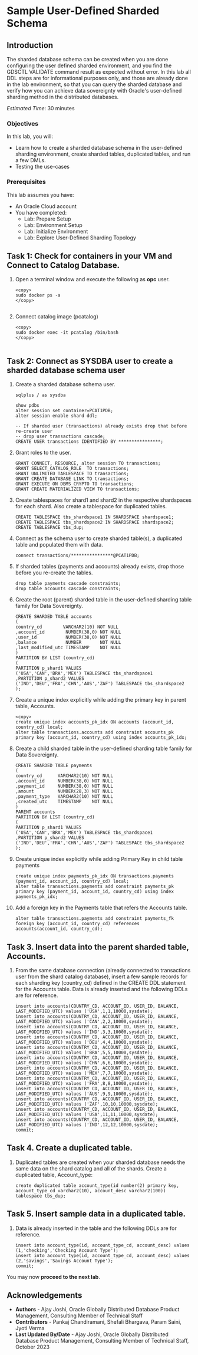 # Sample User-Defined Sharded Schema

## Introduction

The sharded database schema can be created when you are done configuring the user defined sharded environment, and you find the GDSCTL VALIDATE command result as expected without error. In this lab all DDL steps are for informational purposes only, and those are already done in the lab environment, so that you can query the sharded database and verify how you can achieve data sovereignty with Oracle's user-defined sharding method in the distributed databases.

*Estimated Time*:  30 minutes

### Objectives

In this lab, you will:

* Learn how to create a sharded database schema in the user-defined sharding environment, create sharded tables, duplicated tables, and run a few DMLs.
* Testing the use-cases

### Prerequisites

This lab assumes you have:

* An Oracle Cloud account
* You have completed:
  * Lab: Prepare Setup
  * Lab: Environment Setup
  * Lab: Initialize Environment
  * Lab: Explore User-Defined Sharding Topology

## Task 1: Check for containers in your VM and Connect to Catalog Database.

1. Open a terminal window and execute the following as **opc** user.

    ```
    <copy>
    sudo docker ps -a
    </copy>
    ```

     ![<List Docker Containers>](./images/uds19c-init-env-docker-containers-status.png " ")

2. Connect catalog image (pcatalog)

    ```
    <copy>
    sudo docker exec -it pcatalog /bin/bash
    </copy>
    ```

     ![<Connect Catalog Docker Image pcatalog>](./images/uds19c-connect-catalog-docker-image.png " ")

## Task 2: Connect as SYSDBA user to create a sharded database schema user

1. Create a sharded database schema user.

    ```
    sqlplus / as sysdba

    show pdbs
    alter session set container=PCAT1PDB;
    alter session enable shard ddl;

    -- If sharded user (transactions) already exists drop that before re-create user
    -- drop user transactions cascade;
    CREATE USER transactions IDENTIFIED BY ****************;
    ```

2. Grant roles to the user.

    ```
    GRANT CONNECT, RESOURCE, alter session TO transactions;
    GRANT SELECT_CATALOG_ROLE  TO transactions;
    GRANT UNLIMITED TABLESPACE TO transactions;
    GRANT CREATE DATABASE LINK TO transactions;
    GRANT EXECUTE ON DBMS_CRYPTO TO transactions;
    GRANT CREATE MATERIALIZED VIEW TO transactions;
    ```

3. Create tablespaces for shard1 and shard2 in the respective shardspaces for each shard. Also create a tablespace for duplicated tables.

    ```
    CREATE TABLESPACE tbs_shardspace1 IN SHARDSPACE shardspace1;
    CREATE TABLESPACE tbs_shardspace2 IN SHARDSPACE shardspace2;
    CREATE TABLESPACE tbs_dup;
    ```

4. Connect as the schema user to create sharded table(s), a duplicated table and populated them with data.

    ```
    connect transactions/****************@PCAT1PDB;
    ```

5. If sharded tables (payments and accounts) already exists, drop those before you re-create the tables.

    ```
    drop table payments cascade constraints;
    drop table accounts cascade constraints;
    ```

6. Create the root (parent) sharded table in the user-defined sharding table family for Data Sovereignty.

    ```
    CREATE SHARDED TABLE accounts
    (
    country_cd        VARCHAR2(10) NOT NULL
    ,account_id        NUMBER(38,0) NOT NULL
    ,user_id           NUMBER(38,0) NOT NULL
    ,balance           NUMBER       NOT NULL
    ,last_modified_utc TIMESTAMP    NOT NULL
    )
    PARTITION BY LIST (country_cd)
    (
    PARTITION p_shard1 VALUES
    ('USA','CAN','BRA','MEX') TABLESPACE tbs_shardspace1
    ,PARTITION p_shard2 VALUES
    ('IND','DEU','FRA','CHN','AUS','ZAF') TABLESPACE tbs_shardspace2
    );
    ```

7. Create a unique index explicitly while adding the primary key in parent table, Accounts.

    ```
    <copy>
    create unique index accounts_pk_idx ON accounts (account_id, country_cd) local;
    alter table transactions.accounts add constraint accounts_pk primary key (account_id, country_cd) using index accounts_pk_idx;
    ```

8. Create a child sharded table in the user-defined sharding table family for Data Sovereignty.

    ```
    CREATE SHARDED TABLE payments
    (
    country_cd      VARCHAR2(10) NOT NULL
    ,account_id     NUMBER(38,0) NOT NULL
    ,payment_id     NUMBER(38,0) NOT NULL
    ,amount         NUMBER(28,3) NOT NULL
    ,payment_type   VARCHAR2(10) NOT NULL
    ,created_utc    TIMESTAMP    NOT NULL
    )
    PARENT accounts
    PARTITION BY LIST (country_cd)
    (
    PARTITION p_shard1 VALUES
    ('USA','CAN','BRA','MEX') TABLESPACE tbs_shardspace1
    ,PARTITION p_shard2 VALUES
    ('IND','DEU','FRA','CHN','AUS','ZAF') TABLESPACE tbs_shardspace2
    );
    ```

9. Create unique index explicitly while adding Primary Key in child table payments

    ```
    create unique index payments_pk_idx ON transactions.payments (payment_id, account_id, country_cd) local;
    alter table transactions.payments add constraint payments_pk primary key (payment_id, account_id, country_cd) using index payments_pk_idx;
    ```

10. Add a foreign key in the Payments table that refers the Accounts table.

    ```
    alter table transactions.payments add constraint payments_fk foreign key (account_id, country_cd) references accounts(account_id, country_cd);
    ```

## Task 3. Insert data into the parent sharded table, Accounts.
1. From the same database connection (already connected to transactions user from the shard catalog database), insert a few sample records for each sharding key (country_cd) defined in the CREATE DDL statement for the Accounts table. Data is already inserted and the following DDLs are for reference.

    ```
    insert into accounts(COUNTRY_CD, ACCOUNT_ID, USER_ID, BALANCE, LAST_MODIFIED_UTC) values ('USA',1,1,10000,sysdate);
    insert into accounts(COUNTRY_CD, ACCOUNT_ID, USER_ID, BALANCE, LAST_MODIFIED_UTC) values ('CAN',2,2,10000,sysdate);
    insert into accounts(COUNTRY_CD, ACCOUNT_ID, USER_ID, BALANCE, LAST_MODIFIED_UTC) values ('IND',3,3,10000,sysdate);
    insert into accounts(COUNTRY_CD, ACCOUNT_ID, USER_ID, BALANCE, LAST_MODIFIED_UTC) values ('DEU',4,4,10000,sysdate);
    insert into accounts(COUNTRY_CD, ACCOUNT_ID, USER_ID, BALANCE, LAST_MODIFIED_UTC) values ('BRA',5,5,10000,sysdate);
    insert into accounts(COUNTRY_CD, ACCOUNT_ID, USER_ID, BALANCE, LAST_MODIFIED_UTC) values ('CHN',6,6,10000,sysdate);
    insert into accounts(COUNTRY_CD, ACCOUNT_ID, USER_ID, BALANCE, LAST_MODIFIED_UTC) values ('MEX',7,7,10000,sysdate);
    insert into accounts(COUNTRY_CD, ACCOUNT_ID, USER_ID, BALANCE, LAST_MODIFIED_UTC) values ('FRA',8,8,10000,sysdate);
    insert into accounts(COUNTRY_CD, ACCOUNT_ID, USER_ID, BALANCE, LAST_MODIFIED_UTC) values ('AUS',9,9,10000,sysdate);
    insert into accounts(COUNTRY_CD, ACCOUNT_ID, USER_ID, BALANCE, LAST_MODIFIED_UTC) values ('ZAF',10,10,10000,sysdate);
    insert into accounts(COUNTRY_CD, ACCOUNT_ID, USER_ID, BALANCE, LAST_MODIFIED_UTC) values ('USA',11,11,10000,sysdate);
    insert into accounts(COUNTRY_CD, ACCOUNT_ID, USER_ID, BALANCE, LAST_MODIFIED_UTC) values ('IND',12,12,10000,sysdate);
    commit;
    ```

## Task 4. Create a duplicated table.
1. Duplicated tables are created when your sharded database needs the same data on the shard catalog and all of the shards. Create a duplicated table, Account_type:

    ```
    create duplicated table account_type(id number(2) primary key, account_type_cd varchar2(10), account_desc varchar2(100)) tablespace tbs_dup;
    ```

## Task 5. Insert sample data in a duplicated table.
1. Data is already inserted in the table and the following DDLs are for reference.
    ```
    insert into account_type(id, account_type_cd, account_desc) values (1,'checking','Checking Account Type');
    insert into account_type(id, account_type_cd, account_desc) values (2,'savings','Savings Account Type');
    commit;
    ```

You may now **proceed to the next lab**.

## Acknowledgements

* **Authors** - Ajay Joshi, Oracle Globally Distributed Database Product Management, Consulting Member of Technical Staff
* **Contributors** - Pankaj Chandiramani, Shefali Bhargava, Param Saini, Jyoti Verma
* **Last Updated By/Date** - Ajay Joshi, Oracle Globally Distributed Database Product Management, Consulting Member of Technical Staff, October 2023
